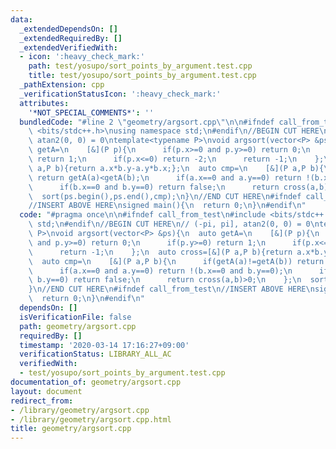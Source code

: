 ```yaml
---
data:
  _extendedDependsOn: []
  _extendedRequiredBy: []
  _extendedVerifiedWith:
  - icon: ':heavy_check_mark:'
    path: test/yosupo/sort_points_by_argument.test.cpp
    title: test/yosupo/sort_points_by_argument.test.cpp
  _pathExtension: cpp
  _verificationStatusIcon: ':heavy_check_mark:'
  attributes:
    '*NOT_SPECIAL_COMMENTS*': ''
  bundledCode: "#line 2 \"geometry/argsort.cpp\"\n\n#ifndef call_from_test\n#include\
    \ <bits/stdc++.h>\nusing namespace std;\n#endif\n//BEGIN CUT HERE\n// (-pi, pi],\
    \ atan2(0, 0) = 0\ntemplate<typename P>\nvoid argsort(vector<P> &ps){\n  auto\
    \ getA=\n    [&](P p){\n      if(p.x>=0 and p.y>=0) return 0;\n      if(p.y>=0)\
    \ return 1;\n      if(p.x<=0) return -2;\n      return -1;\n    };\n  auto cross=[&](P\
    \ a,P b){return a.x*b.y-a.y*b.x;};\n  auto cmp=\n    [&](P a,P b){\n      if(getA(a)!=getA(b))\
    \ return getA(a)<getA(b);\n      if(a.x==0 and a.y==0) return !(b.x==0 and b.y==0);\n\
    \      if(b.x==0 and b.y==0) return false;\n      return cross(a,b)>0;\n    };\n\
    \  sort(ps.begin(),ps.end(),cmp);\n}\n//END CUT HERE\n#ifndef call_from_test\n\
    //INSERT ABOVE HERE\nsigned main(){\n  return 0;\n}\n#endif\n"
  code: "#pragma once\n\n#ifndef call_from_test\n#include <bits/stdc++.h>\nusing namespace\
    \ std;\n#endif\n//BEGIN CUT HERE\n// (-pi, pi], atan2(0, 0) = 0\ntemplate<typename\
    \ P>\nvoid argsort(vector<P> &ps){\n  auto getA=\n    [&](P p){\n      if(p.x>=0\
    \ and p.y>=0) return 0;\n      if(p.y>=0) return 1;\n      if(p.x<=0) return -2;\n\
    \      return -1;\n    };\n  auto cross=[&](P a,P b){return a.x*b.y-a.y*b.x;};\n\
    \  auto cmp=\n    [&](P a,P b){\n      if(getA(a)!=getA(b)) return getA(a)<getA(b);\n\
    \      if(a.x==0 and a.y==0) return !(b.x==0 and b.y==0);\n      if(b.x==0 and\
    \ b.y==0) return false;\n      return cross(a,b)>0;\n    };\n  sort(ps.begin(),ps.end(),cmp);\n\
    }\n//END CUT HERE\n#ifndef call_from_test\n//INSERT ABOVE HERE\nsigned main(){\n\
    \  return 0;\n}\n#endif\n"
  dependsOn: []
  isVerificationFile: false
  path: geometry/argsort.cpp
  requiredBy: []
  timestamp: '2020-03-14 17:16:27+09:00'
  verificationStatus: LIBRARY_ALL_AC
  verifiedWith:
  - test/yosupo/sort_points_by_argument.test.cpp
documentation_of: geometry/argsort.cpp
layout: document
redirect_from:
- /library/geometry/argsort.cpp
- /library/geometry/argsort.cpp.html
title: geometry/argsort.cpp
---
```

